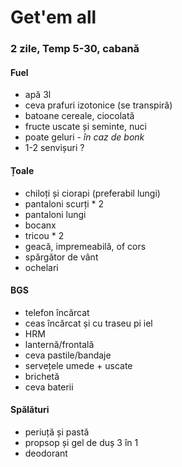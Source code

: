 # Get'em all

### 2 zile, Temp 5-30, cabană

#### Fuel
- apă 3l
- ceva prafuri izotonice (se transpiră)
- batoane cereale, ciocolată
- fructe uscate și seminte, nuci
- poate geluri - _în caz de bonk_
- 1-2 senvișuri ?

#### Țoale
- chiloți și ciorapi (preferabil lungi)
- pantaloni scurți * 2
- pantaloni lungi
- bocanx
- tricou * 2
- geacă, impremeabilă, of cors
- spărgător de vânt
- ochelari

#### BGS
- telefon încărcat
- ceas încărcat și cu traseu pi iel
- HRM
- lanternă/frontală
- ceva pastile/bandaje
- servețele umede + uscate
- brichetă
- ceva baterii

#### Spălături
- periuță și pastă
- propsop și gel de duș 3 în 1
- deodorant
